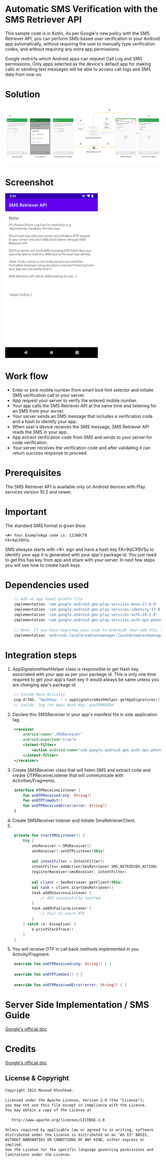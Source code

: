 # Automatic SMS Verification with the SMS Retriever API
This sample code is in Kotlin, As per Google's new policy with the SMS Retriever API, you can perform SMS-based user verification in your Android app automatically, without requiring the user to manually type verification codes, and without requiring any extra app permissions.  

Google restricts which Android apps can request Call Log and SMS permissions, Only apps selected as the device's default app for making calls or sending text messages will be able to access call logs and SMS data from now on.

# Solution
<img src="./screenshots/sms_retriever_api.png" width=“400”/>


# Screenshot
<img src="./screenshots/sreenshot_01.png" width="300"/>


# Work flow
- Enter or pick mobile number from smart lock hint selector and initiate SMS verification call to your server.
- App request your server to verify the entered mobile number.
- Your app calls the SMS Retriever API at the same time and listening for an SMS from your server.
- Your server sends an SMS message that includes a verification code and a hash to identify your app.
- When user's device receives the SMS message, SMS Retriever API reads the SMS in your app.
- App extract verification code from SMS and sends to your server for code verification.
- Your server receives the verification code and after validating it can return success response to proceed.

# Prerequisites
The SMS Retriever API is available only on Android devices with Play services version 10.2 and newer.

# Important
The standard SMS format is given blow.

    <#> Your ExampleApp code is: 123ABC78 
    FA+9qCX9VSu

SMS alwayse starts with <#> sign and have a hash key FA+9qCX9VSu to identify your app it is generated with your app's package id. You just need to get this has key from app and share with your server. 
In next few steps you will see how to create hash keys.

# Dependencies used
```gradle
    // Add at app level gradle file
    implementation 'com.google.android.gms:play-services-base:17.6.0'
    implementation 'com.google.android.gms:play-services-identity:17.0.1'
    implementation 'com.google.android.gms:play-services-auth:19.2.0'
    implementation 'com.google.android.gms:play-services-auth-api-phone:17.5.1'

    // Note: If you have migrated your code to AndroidX than add this for LocalBroadCastManager
    implementation 'androidx.localbroadcastmanager:localbroadcastmanager:1.0.0'
```
    
# Integration steps
1. AppSignatureHashHelper class is responsible to get Hash key associated with your app as per your packege id. This is only one time required to get your app's hash key it would always be same unless you are changing app's package id.

```kotlin
    // Inside Main Activity 
    Log.d(TAG, "HashKey: " + appSignatureHashHelper.getAppSignatures().get(0));
    // Inside  log cat Apps Hash Key: qzwS5M4KQ5H
```

2. Declare this SMSReceiver in your app's manifest file in side application tag.

```xml
    <receiver
        android:name=".SMSReceiver"
        android:exported="true">
        <intent-filter>
            <action android:name="com.google.android.gms.auth.api.phone.SMS_RETRIEVED" />
        </intent-filter>
    </receiver> 
```
3. Create SMSReceiver class that will listen SMS and extract code and create OTPReceiveListener that will communicate with Activities/Fragments.

```kotlin
    interface OTPReceiveListener {
        fun onOTPReceived(otp: String?)
        fun onOTPTimeOut()
        fun onOTPReceivedError(error: String?)
    }
```
4.  Create SMSReceiver listener and Initiate SmsRetrieverClient.
5.  
```kotlin
    private fun startSMSListener() {
        try {
            smsReceiver = SMSReceiver()
            smsReceiver?.setOTPListener(this)

            val intentFilter = IntentFilter()
            intentFilter.addAction(SmsRetriever.SMS_RETRIEVED_ACTION)
            registerReceiver(smsReceiver, intentFilter)

            val client = SmsRetriever.getClient(this)
            val task = client.startSmsRetriever()
            task.addOnSuccessListener {
                // API successfully started
            }
            task.addOnFailureListener {
                // Fail to start API
            }
        } catch (e: Exception) {
            e.printStackTrace()
        }
    }
```    
    
5. You will receive OTP in call back methods implemented in you  Activity/Fragment.
```kotlin
    override fun onOTPReceived(otp: String?) { }

    override fun onOTPTimeOut() { }

    override fun onOTPReceivedError(error: String?) { }
```

# Server Side Implementation / SMS Guide
[Google's official doc](https://developers.google.com/identity/sms-retriever/verify)


# Credits
[Google's official doc](https://developers.google.com/identity/sms-retriever/overview)

## License & Copyright
```
Copyright 2021 Masoud Khoshkam.

Licensed under the Apache License, Version 2.0 (the "License");
you may not use this file except in compliance with the License.
You may obtain a copy of the License at

   http://www.apache.org/licenses/LICENSE-2.0

Unless required by applicable law or agreed to in writing, software
distributed under the License is distributed on an "AS IS" BASIS,
WITHOUT WARRANTIES OR CONDITIONS OF ANY KIND, either express or implied.
See the License for the specific language governing permissions and
limitations under the License.
```

